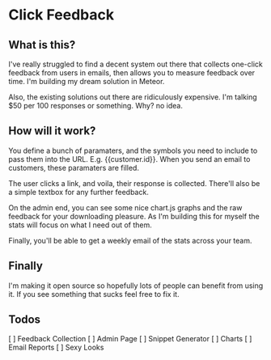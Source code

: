 Click Feedback
=============

What is this?
-------------

I've really struggled to find a decent system out there that collects one-click feedback from users in emails, then allows you to measure feedback over time. I'm building my dream solution in Meteor.

Also, the existing solutions out there are ridiculously expensive. I'm talking $50 per 100 responses or something. Why? no idea.

How will it work?
-----------------

You define a bunch of paramaters, and the symbols you need to include to pass them into the URL. E.g. {{customer.id}}. When you send an email to customers, these paramaters are filled.

The user clicks a link, and voila, their response is collected. There'll also be a simple textbox for any further feedback.

On the admin end, you can see some nice chart.js graphs and the raw feedback for your downloading pleasure. As I'm building this for myself the stats will focus on what I need out of them.

Finally, you'll be able to get a weekly email of the stats across your team.

Finally
-------

I'm making it open source so hopefully lots of people can benefit from using it. If you see something that sucks feel free to fix it.

Todos
-----

[ ] Feedback Collection
[ ] Admin Page
[ ] Snippet Generator
[ ] Charts 
[ ] Email Reports
[ ] Sexy Looks